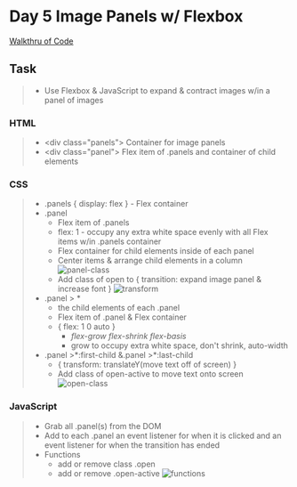 # Day 5 Image Panels w/ Flexbox

[Walkthru of Code](https://youtu.be/mkIE7TSJ-g8)

## Task

> - Use Flexbox & JavaScript to expand & contract images w/in a panel of images

### HTML

> - \<div class="panels"> Container for image panels
> - \<div class="panel"> Flex item of .panels and container of child elements

### CSS

> - .panels { display: flex } - Flex container
> - .panel
>   - Flex item of .panels
>   - flex: 1 - occupy any extra white space evenly with all Flex items w/in .panels container
>   - Flex container for child elements inside of each panel
>   - Center items & arrange child elements in a column
>     ![panel-class](https://i.imgur.com/HSGUjRr.png)
>   - Add class of open to { transition: expand image panel & increase font }
>     ![transform](https://i.imgur.com/vQCDMyD.png)
> - .panel > \*
>   - the child elements of each .panel
>   - Flex item of .panel & Flex container
>   - { flex: 1 0 auto }
>     - _flex-grow flex-shrink flex-basis_
>     - grow to occupy extra white space, don't shrink, auto-width
> - .panel >\*:first-child &.panel >\*:last-child
>   - { transform: translateY(move text off of screen) }
>   - Add class of open-active to move text onto screen
>     ![open-class](https://i.imgur.com/VTB9o6j.png)

### JavaScript

> - Grab all .panel(s) from the DOM
> - Add to each .panel an event listener for when it is clicked and an event listener for when the transition has ended
> - Functions
>   - add or remove class .open
>   - add or remove .open-active
>     ![functions](https://i.imgur.com/x7DQJ8x.png)

